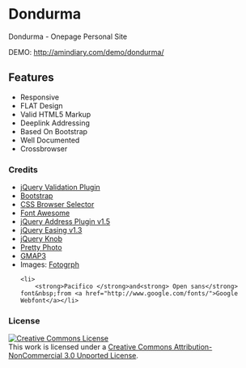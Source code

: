 Dondurma
========

Dondurma - Onepage Personal Site

DEMO: <a href="http://amindiary.com/demo/dondurma/">http://amindiary.com/demo/dondurma/</a>
<h2>
	Features</h2>
<ul>
	<li>
		Responsive</li>
	<li>
		FLAT Design</li>
	<li>
		Valid HTML5 Markup</li>
	<li>
		Deeplink Addressing</li>
	<li>
		Based On Bootstrap</li>
	<li>
		Well Documented</li>
	<li>
		Crossbrowser</li>
</ul>

<h3>Credits</h3>
<ul>
	<li>
		<a href="https://github.com/jzaefferer/jquery-validation">jQuery Validation Plugin</a></li>
	<li>
		<a href="http://twitter.github.io/bootstrap/">Bootstrap</a></li>
	<li>
		<a href="http://rafael.adm.br/css_browser_selector">CSS Browser Selector</a></li>
	<li>
		<a href="http://fortawesome.github.com/Font-Awesome/">Font Awesome</a></li>
	<li>
		<a href="http://www.asual.com/jquery/address/">jQuery Address Plugin v1.5</a></li>
	<li>
		<a href="http://gsgd.co.uk/sandbox/jquery/easing/">jQuery Easing v1.3</a></li>
	<li>
		<a href="https://github.com/aterrien/jQuery-Knob">jQuery Knob</a></li>
	<li>
		<a href="http://www.no-margin-for-errors.com">Pretty Photo</a></li>
	<li>
		<a href="http://gmap3.net">GMAP3</a></li>
<li>
		Images: <a href="http://fotogrph.com/">Fotogrph</a></li>

	<li>
		<strong>Pacifico </strong>and<strong> Open sans</strong> font&nbsp;from <a href="http://www.google.com/fonts/">Google Webfont</a></li>
</ul>

<h3>License</h3>
<a rel="license" href="http://creativecommons.org/licenses/by-nc/3.0/deed.en_US"><img alt="Creative Commons License" style="border-width:0" src="http://i.creativecommons.org/l/by-nc/3.0/88x31.png" /></a><br />This work is licensed under a <a rel="license" href="http://creativecommons.org/licenses/by-nc/3.0/deed.en_US">Creative Commons Attribution-NonCommercial 3.0 Unported License</a>.